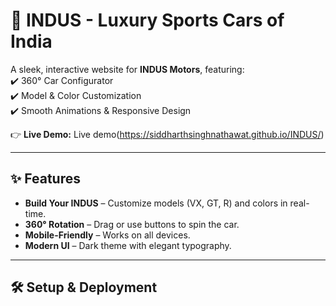# 🚗 INDUS - Luxury Sports Cars of India  

A sleek, interactive website for **INDUS Motors**, featuring:  
✔️ 360° Car Configurator  
✔️ Model & Color Customization  
✔️ Smooth Animations & Responsive Design  

👉 **Live Demo:** Live demo(https://siddharthsinghnathawat.github.io/INDUS/)  

---

## **✨ Features**  
- **Build Your INDUS** – Customize models (VX, GT, R) and colors in real-time.  
- **360° Rotation** – Drag or use buttons to spin the car.  
- **Mobile-Friendly** – Works on all devices.  
- **Modern UI** – Dark theme with elegant typography.  

---

## **🛠️ Setup & Deployment**  

